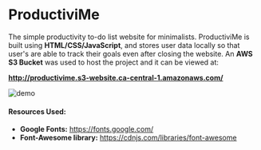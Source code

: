 # ProductiviMe
The simple productivity to-do list website for minimalists. ProductiviMe is built using **HTML/CSS/JavaScript**, and stores user data locally so that user's are able to track their goals even after closing the website. An **AWS S3 Bucket** was used to host the project and it can be viewed at: 


**http://productivime.s3-website.ca-central-1.amazonaws.com/**

![demo](https://i.imgur.com/56w82Dg.png)


#### Resources Used: 
* **Google Fonts:** https://fonts.google.com/
* **Font-Awesome library:** https://cdnjs.com/libraries/font-awesome

